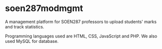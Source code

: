 # soen287modmgmt
A management platform for SOEN287 professors to upload students' marks and track statistics.

Programming languages used are HTML, CSS, JavaScript and PHP. We also used MySQL for database.
